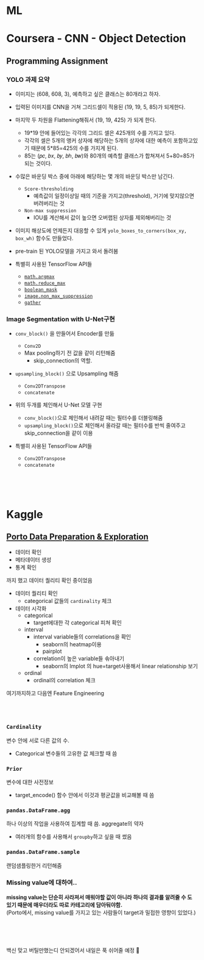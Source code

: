 # ML
# Coursera - CNN - Object Detection
## Programming Assignment
### YOLO 과제 요약
- 이미지는 (608, 608, 3), 예측하고 싶은 클래스는 80개라고 하자.
- 입력된 이미지를 CNN을 거쳐 그리드셀이 적용된 (19, 19, 5, 85)가 되게한다.
- 마지막 두 차원을 Flattening해줘서 (19, 19, 425) 가 되게 한다.
    - 19*19 안에 들어있는 각각의 그리드 셀은 425개의 수를 가지고 있다.
    - 각각의 셀은 5개의 앵커 상자에 해당하는 5개의 상자에 대한 예측이 포함하고있기 때문에 5*85=425의 수를 가지게 된다.
    - 85는 (𝑝𝑐, 𝑏𝑥, 𝑏𝑦, 𝑏ℎ, 𝑏𝑤)와 80개의 예측할 클래스가 합쳐져서 5+80=85가 되는 것이다.
- 수많은 바운딩 박스 중에 아래에 해당하는 몇 개의 바운딩 박스만 남긴다.
    - `Score-thresholding`
        - 예측값이 일정이상일 때의 기준을 가지고(threshold), 거기에 맞지않으면 버려버리는 것
    - `Non-max suppression`
        - IOU를 계산해서 값이 높으면 오버랩된 상자를 제외해버리는 것

- 이미지 해상도에 언제든지 대응할 수 있게 `yolo_boxes_to_corners(box_xy, box_wh)` 함수도 만들었다. 
- pre-train 된 YOLO모델을 가지고 와서 돌려봄

- 특별히 사용된 TensorFlow API들
    - [`math.argmax`](https://www.tensorflow.org/api_docs/python/tf/math/argmax)
    - [`math.reduce_max`](https://www.tensorflow.org/api_docs/python/tf/math/reduce_max)
    - [`boolean_mask`](https://www.tensorflow.org/api_docs/python/tf/boolean_mask)
    - [`image.non_max_suppression`](https://www.tensorflow.org/api_docs/python/tf/image/non_max_suppression)
    - [`gather`](https://www.tensorflow.org/api_docs/python/tf/gather)

### Image Segmentation with U-Net구현
- `conv_block()` 을 만들어서 Encoder를 만듦
    - `Conv2D`
    - Max pooling하기 전 값을 같이 리턴해줌
        - skip_connection의 역할.
- `upsampling_block()` 으로 Upsampling 해줌
    - `Conv2DTranspose`
    - `concatenate`
- 위의 두개를 체인해서 U-Net 모델 구현
    - `conv_block()`으로 체인해서 내려갈 때는 필터수를 더블링해줌
    - `upsampling_block()`으로 체인해서 올라갈 때는 필터수를 반씩 줄여주고 skip_connection을 같이 이용

- 특별히 사용된 TensorFlow API들
    - `Conv2DTranspose`
    - `concatenate`

<br><br><br>



# Kaggle
## [Porto Data Preparation & Exploration](https://www.kaggle.com/bertcarremans/data-preparation-exploration)

- 데이터 확인
- 메타데이터 생성
- 통계 확인

까지 했고 데이터 퀄리티 확인 중이었음

- 데이터 퀄리티 확인
    - categorical 값들의 `cardinality` 체크
- 데이터 시각화
    - categorical
        - target에대한 각 categorical 피쳐 확인
    - interval
        - interval variable들의 correlations을 확인
            - seaborn의 heatmap이용
            - pairplot 
        - correlation이 높은 variable들 솎아내기
            - seaborn의 lmplot 의 hue=target사용해서 linear relationship 보기
    - ordinal
        - ordinal의 correlation 체크

여기까지하고 다음엔 Feature Engineering

<br><br>

### `Cardinality`
변수 안에 서로 다른 값의 수. <br>
- Categorical 변수들의 고유한 값 체크할 때 씀

### `Prior`
변수에 대한 사전정보 <br>
- target_encode() 함수 안에서 이것과 평균값을 비교해볼 때 씀

### `pandas.DataFrame.agg`
하나 이상의 작업을 사용하여 집계할 때 씀. aggregate의 약자 <br>
- 여러개의 함수를 사용해서 `groupby`하고 싶을 때 썼음

### `pandas.DataFrame.sample`
랜덤샘플링한거 리턴해줌


### Missing value에 대하여..
**missing value는 단순히 사라져서 매워야할 값이 아니라 하나의 결과를 알려줄 수 도 있기 때문에 매우더라도 따로 카테고리에 담아둬야함.** <br>
(Porto에서, missing value를 가지고 있는 사람들이 target과 밀접한 영향이 있었다.)

<br><br> <br>

백신 맞고 버틸만했는디 안되겠어서 내일은 푹 쉬어줄 예정 🤒